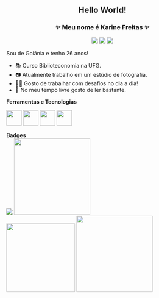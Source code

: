 <h2  align="center"> Hello World!</h2>
<h3 align="center">✨ Meu nome é Karine Freitas ✨ </h3>

<div align="center">
<a href="https://www.linkedin.com/in/karine-s-freitas" target="_blank"><img src="https://img.shields.io/badge/-LinkedIn-%230077B5?style=for-the-badge&logo=linkedin&logoColor=white" target="_blank"></a>   
<a href="https://instagram.com/avathary" target="_blank"><img src="https://img.shields.io/badge/-Instagram-%23E4405F?style=for-the-badge&logo=instagram&logoColor=white" target="_blank"></a>
<a href = "mailto:kah.vct@discente.ufg.br"><img src="https://img.shields.io/badge/Gmail-D14836?style=for-the-badge&logo=gmail&logoColor=white" target="_blank"></a>
</div>

Sou de Goiânia e tenho 26 anos!
- 📚 Curso Biblioteconomia na UFG.
- 📷 Atualmente trabalho em um estúdio de fotografia.
- 👩‍💻 Gosto de trabalhar com desafios no dia a dia!
- 👾 No meu tempo livre gosto de ler bastante.

<b> Ferramentas e Tecnologias </b>

<img src="https://cdn.jsdelivr.net/gh/devicons/devicon/icons/javascript/javascript-plain.svg" width="40" height="40"/> <img src="https://cdn.jsdelivr.net/gh/devicons/devicon/icons/html5/html5-plain.svg" width="40" height="40"/> <img src="https://cdn.jsdelivr.net/gh/devicons/devicon/icons/css3/css3-plain.svg" width="40" height="40"/> <img src="https://cdn.jsdelivr.net/gh/devicons/devicon/icons/mysql/mysql-plain.svg" width="40" height="40"/>
<br>

<div><b>Badges</b><br>
  <a href="https://cursos.alura.com.br/user/avathary/fullCertificate/c247ea78b233099a3d0b9d67f45b4447" target="_blank"><img src="https://lh3.googleusercontent.com/pw/AJFCJaUXjG2AksbNAMxmzzJJmLmc7OvzfLaa6zNC8mcZxWBSr0OJbRtI2Xg9-ZEh6P_E3kGqaN5Fw5YgduBOQwcE2ObmmDJiQ0UGmH1c_Js--AFdH6WFtSJdqldKs4EGAE2erHeMbY5Yh4BUjmjRZiITzsXX=w200-h200-s-no?authuser=1" target="_blank"></a>
  <a href="https://www.credly.com/badges/997b8eff-a1ce-444b-a58e-be2b7710508e/public_url" target="_blank"><img src="https://lh3.googleusercontent.com/pw/AJFCJaUI_w29OS04shulCdUPOaWZiL0aYhqHGQaOOuYmMoo2ZFNh5gf_4qziGioR28k77VvkMbPbIQqweoZB8-S_U1UQIVmcoDGNO3_YFsd-FeRJVBFKY1SV1DZtzlhHvBJP4y-3GrHoAAxUrszwktJWfUvd=w205-h205-s-no?authuser=1" target="_blank" width="200" height="200"></a>
</div>

<div>
  <img height="180em" src="https://github-readme-stats.vercel.app/api/top-langs/?username=avathary&layout=compact&langs_count=7&theme=dracula"/>
  <img src="https://user-images.githubusercontent.com/81311238/236593616-5499ca5c-228a-41bc-98a2-b88a02ec62d0.png" width="200" height="200"><a href="https://github.com/avathary"></div>
